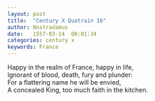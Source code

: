 ```yaml
---
layout: post
title:  "Century X Quatrain 16"
author: Nostradamus
date:   1557-03-14  00:01:34
categories: century x
keywords: France
---
```

Happy in the realm of France, happy in life,  
Ignorant of blood, death, fury and plunder:  
For a flattering name he will be envied,  
A concealed King, too much faith in the kitchen.